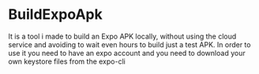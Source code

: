 # BuildExpoApk

It is a tool i made to build an Expo APK locally, without using the cloud service and avoiding to wait even hours to build just a test APK.
In order to use it you need to have an expo account and you need to download your own keystore files from the expo-cli
